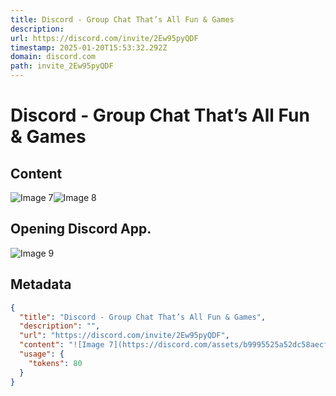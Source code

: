 ```yaml
---
title: Discord - Group Chat That’s All Fun & Games
description: 
url: https://discord.com/invite/2Ew95pyQDF
timestamp: 2025-01-20T15:53:32.292Z
domain: discord.com
path: invite_2Ew95pyQDF
---
```


# Discord - Group Chat That’s All Fun & Games



## Content

![Image 7](https://discord.com/assets/b9995525a52dc58aecf5.svg)![Image 8](https://discord.com/assets/0e5029fd9cd4812b6712.svg)

Opening Discord App.
--------------------

![Image 9](https://discord.com/assets/fb70c6325a7d728cb6d0.png)

## Metadata

```json
{
  "title": "Discord - Group Chat That’s All Fun & Games",
  "description": "",
  "url": "https://discord.com/invite/2Ew95pyQDF",
  "content": "![Image 7](https://discord.com/assets/b9995525a52dc58aecf5.svg)![Image 8](https://discord.com/assets/0e5029fd9cd4812b6712.svg)\n\nOpening Discord App.\n--------------------\n\n![Image 9](https://discord.com/assets/fb70c6325a7d728cb6d0.png)",
  "usage": {
    "tokens": 80
  }
}
```
